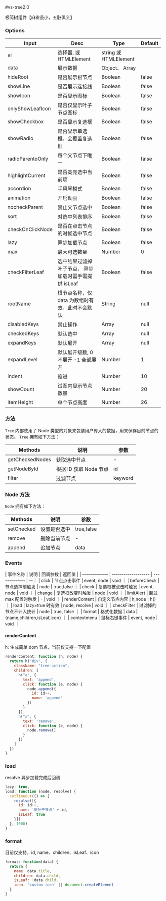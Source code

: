 #vs-tree2.0

极简树组件【麻雀虽小，五脏俱全】

### Options

| Input            | Desc                                                 | Type                  | Default |
| ---------------- | ---------------------------------------------------- | --------------------- | ------- |
| el               | 选择器, 或 HTMLElement                               | string 或 HTMLElement |         |
| data             | 展示数据                                             | Object、 Array        |         |
| hideRoot         | 是否展示根节点                                       | Boolean               | false    |
| showLine         | 是否展示连接线                                       | Boolean               | false   |
| showIcon         | 是否显示图标                                         | Boolean               | false   |
| onlyShowLeafIcon | 是否仅显示叶子节点图标                               | Boolean               | false   |
| showCheckbox     | 是否显示复选框                                       | Boolean               | false   |
| showRadio        | 是否显示单选框，会覆盖复选框                         | Boolean               | false   |
| radioParentoOnly | 每个父节点下唯一                                     | Boolean               | false   |
| highlightCurrent | 是否高亮选中当前项                                   | Boolean               | false   |
| accordion        | 手风琴模式                                           | Boolean               | false   |
| animation        | 开启动画                                           | Boolean               | false   |
| nocheckParent    | 禁止父节点选中                                       | Boolean               | false   |
| sort             | 对选中列表排序                                       | Boolean               | false   |
| checkOnClickNode | 是否在点击节点的时候选中节点                         | Boolean               | false   |
| lazy             | 异步加载节点                                         | Boolean               | false   |
| max              | 最大可选数量                                         | Number                | 0       |
| checkFilterLeaf  | 选中结果过滤掉叶子节点， 异步加载时需手需提供 isLeaf | Boolean               | false   |
| rootName         | 根节点名称，仅 data 为数组时有效，此时不会默认       | String                | null    |
| disabledKeys     | 禁止操作                                             | Array                 | null    |
| checkedKeys      | 默认选中                                             | Array                 | null    |
| expandKeys       | 默认展开                                             | Array                 | null    |
| expandLevel      | 默认展开级数, 0 不展开 -1 全部展开                   | Number                | 1       |
| indent           | 缩进                                                 | Number                | 10      |
| showCount        | 试图内显示节点数量                                   | Number                | 20      |
| itemHeight       | 单个节点高度                                         | Number                | 26      |

### 方法

`Tree` 内部使用了 Node 类型的对象来包装用户传入的数据，用来保存目前节点的状态。
`Tree` 拥有如下方法：

| Methods         | 说明                   | 参数 |
| --------------- | ---------------------- | ---- |
| getCheckedNodes | 获取选中节点           | -    |
| getNodeById     | 根据 ID 获取 Node 节点 | id   |
| filter     | 过滤节点     | keyword    |

### Node 方法

`Node` 拥有如下方法：

| Methods    | 说明         | 参数       |
| ---------- | ------------ | ---------- |
| setChecked | 设置是否选中 | true,false |
| remove     | 删除当前节点 | -          |
| append     | 追加节点     | data       |

### Events

| 事件名称 | 说明 | 回调参数 | 返回值 |
| ------------- | ------------------- | ------------- | --｜
| click | 节点点击事件 | event, node | void ｜
| beforeCheck | 节点选择前触发 | node | true,false ｜
| check | 复选框被点击时触发 | event, node | void ｜
| change | 复选框改变时触发 | node | void ｜
| limitAlert | 超过 max 配置时触发 | - | void ｜
| renderContent | 自定义节点内容 | h,node | h() ｜
| load | lazy=true 时有效 | node, resolve | void ｜
| checkFilter | 过滤掉的节点不计入统计 | node | true, false ｜
| format | 格式化数据 | data | {name,children,isLeaf,icon} ｜
| contextmenu | 鼠标右键事件 | event, node | void ｜

#### renderContent

h: 生成简单 dom 节点，当前仅支持一下配置

```js
renderContent: function (h, node) {
  return h("div", {
    className: "tree-action",
    children: [
      h("a", {
        text: 'append',
        click: function (e, node) {
          node.append({
            id: id++,
            name: 'append'
          })
        }
      }),
      h("a", {
        text: 'remove',
        click: function (e, node) {
          node.remove()
        }
      })
    ]
  })
}
```

### load

resolve 异步加载完成后回调

```js
lazy: true,
load: function (node, resolve) {
  setTimeout(() => {
    resolve([{
      id: id++,
      name: '新叶子节点' + id,
      isLeaf: true
    }])
  }, 1000)
}
```

### format

目前仅支持，id, name、children、isLeaf、icon

```js
format: function(data) {
  return {
    name: data.title,
    children: data.child,
    isLeaf: !data.child,
    icon: 'custom-icon' || document.createElement
  }
}
```
